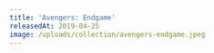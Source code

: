 ```yaml
---
title: 'Avengers: Endgame'
releasedAt: 2019-04-25
image: /uploads/collection/avengers-endgame.jpeg
---
```

